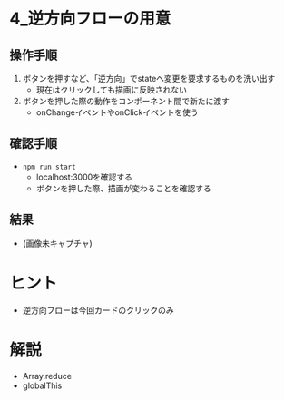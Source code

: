 # 4_逆方向フローの用意
## 操作手順
1. ボタンを押すなど、「逆方向」でstateへ変更を要求するものを洗い出す
    - 現在はクリックしても描画に反映されない
2. ボタンを押した際の動作をコンポーネント間で新たに渡す
    - onChangeイベントやonClickイベントを使う

## 確認手順
- `npm run start`
    - localhost:3000を確認する
    - ボタンを押した際、描画が変わることを確認する

## 結果
- (画像未キャプチャ)

# ヒント
- 逆方向フローは今回カードのクリックのみ

# 解説
- Array.reduce
- globalThis

